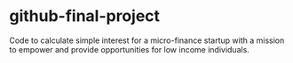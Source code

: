 # github-final-project

Code to calculate simple interest for a micro-finance startup with a mission to empower and provide opportunities for low income individuals.
